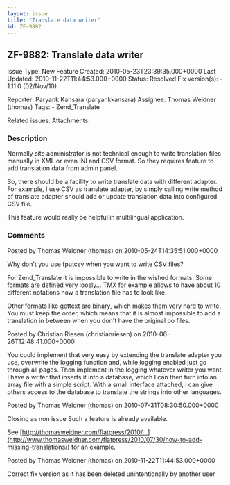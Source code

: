 ```yaml
---
layout: issue
title: "Translate data writer"
id: ZF-9882
---
```


ZF-9882: Translate data writer
------------------------------

 Issue Type: New Feature Created: 2010-05-23T23:39:35.000+0000 Last Updated: 2010-11-22T11:44:53.000+0000 Status: Resolved Fix version(s): - 1.11.0 (02/Nov/10)
 
 Reporter:  Paryank Kansara (paryankkansara)  Assignee:  Thomas Weidner (thomas)  Tags: - Zend\_Translate
 
 Related issues: 
 Attachments: 
### Description

Normally site administrator is not technical enough to write translation files manually in XML or even INI and CSV format. So they requires feature to add translation data from admin panel.

So, there should be a facility to write translate data with different adapter. For example, I use CSV as translate adapter, by simply calling write method of translate adapter should add or update translation data into configured CSV file.

This feature would really be helpful in multilingual application.

 

 

### Comments

Posted by Thomas Weidner (thomas) on 2010-05-24T14:35:51.000+0000

Why don't you use fputcsv when you want to write CSV files?

For Zend\_Translate it is impossible to write in the wished formats. Some formats are defined very loosly... TMX for example allows to have about 10 different notations how a translation file has to look like.

Other formats like gettext are binary, which makes them very hard to write. You must keep the order, which means that it is almost impossible to add a translation in between when you don't have the original po files.

 

 

Posted by Christian Riesen (christianriesen) on 2010-06-26T12:48:41.000+0000

You could implement that very easy by extending the translate adapter you use, overwrite the logging function and, while logging enabled just go through all pages. Then implement in the logging whatever writer you want. I have a writer that inserts it into a database, which I can then turn into an array file with a simple script. With a small interface attached, I can give others access to the database to translate the strings into other languages.

 

 

Posted by Thomas Weidner (thomas) on 2010-07-31T08:30:50.000+0000

Closing as non issue Such a feature is already available.

See [http://thomasweidner.com/flatpress/2010/…](http://www.thomasweidner.com/flatpress/2010/07/30/how-to-add-missing-translations/) for an example.

 

 

Posted by Thomas Weidner (thomas) on 2010-11-22T11:44:53.000+0000

Correct fix version as it has been deleted unintentionally by another user

 

 